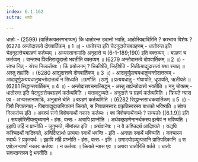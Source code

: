 ```yaml
---
index: 6.1.162
sutra: धातोः

---
```

 धातोः - (2599) (वार्तिकावतरणभाष्यम्) किं धातोरन्त उदात्तो भवति, आहोस्विदादिरिति ? कश्चात्र विशेषः ? (6278 अन्तोदात्तत्वे दोषवार्तिकम् ॥ 1 ॥) - धातोरन्त इति चेदनुदात्तेचबग्रहणम् - धातोरन्त इति चेदनुदात्तेचबग्रहणं कर्तव्यम् । अभ्यस्तानामादिः अनुदात्ते च (6-1-189;190) इति वक्तव्यम् । बग्रहणं च कर्तव्यम् । बान्तश्च पिबतिराद्युदात्तो भवतीति वक्तव्यम् ॥ (6279 अन्तोदात्तत्वे दोषवार्तिकम् ॥ 2 ॥) - संश्च नित् - संश्च नित्कर्तव्यः । किं प्रयोजनम् ? चिकीर्षति, जिहीर्षति  -  नितीत्याद्युदात्तत्वं यथा स्यात् ॥ अस्तु तर्ह्यादिः । (6280 आद्युदात्तत्वे दोषवार्तिकम् ॥ 3 ॥) - आदावूर्णुप्रत्ययधातुष्वन्तोदात्तत्वम् - आदावूर्णुप्रत्ययधातुष्वन्तोदात्तत्वं न सिध्यति ।ऊर्णोति ।ऊर्णु ॥ प्रत्ययधातु  -  गोपायति, धूपायति, ऋतीयते ॥ (6281 सिद्धान्तवार्तिकम् ॥ 4 ॥) - अन्तोदात्तवचनात्सिद्धम् - अस्तु तर्ह्यन्तोदात्तो भवतीति ॥ ननु चोक्तम्  -  धातोरन्त इति चेदनुदात्तेचबग्रहणं कर्तव्यमिति । यत्तावदुच्यते  -  अनुदात्ते च ग्रहणं कर्तव्यमिति । क्रियते न्यास एव  -  अभ्यस्तानामादिः, अनुदात्ते चेति ॥ बग्रहणं कर्तव्यमिति । (6282 सिद्धान्तसाधकवार्तिकम् ॥ 5 ॥) - पिबौ निपातनात् - पिबावाद्युदात्तनिपातनं क्रियते, स निपातनस्वरः प्रकृतिस्वरस्य बाधको भविष्यति ॥ संश्च नित्कर्तव्य इति । अवश्यं सनो विशेषणार्थो नकारः कर्तव्यः । क्व विशेषणार्थेनार्थः ? सन्यङोः [[6.1.9]] इति । सयङोरितीयत्युच्यमाने  -  हंसः, वत्सः  -  अत्रापि प्राप्नोति । अर्थवद्ग्रहणेनानर्थकस्य इत्येवं न भविष्यति । इहापि तर्हि न प्राप्नोति  -  जुगुप्सते, मीमांसत इति । अर्थवानेषः । न वै कश्चिदर्थ आदिश्यते । यद्यपि कश्चिदर्थो नादिश्यते, अनिर्दिष्टार्थाः प्रत्ययाः स्वार्थे भवन्ति  -  इति  -  अन्ततः स्वार्थे भविष्यति । कश्चास्य स्वार्थः ? प्रकृत्यर्थः । इहापि तर्हि प्राप्नोति  -  हंसः, वत्सः  -  इति । उणादयोऽव्युत्पन्नानि प्रातिपदिकानि ॥ स एषोऽनन्यार्थो नकारः कर्तव्यः । न कर्तव्यः । क्रियते न्यास एव ॥ अथवा धातोरिति वर्तते । धातोः सशब्दान्तस्य द्वे भवतीति ॥ 